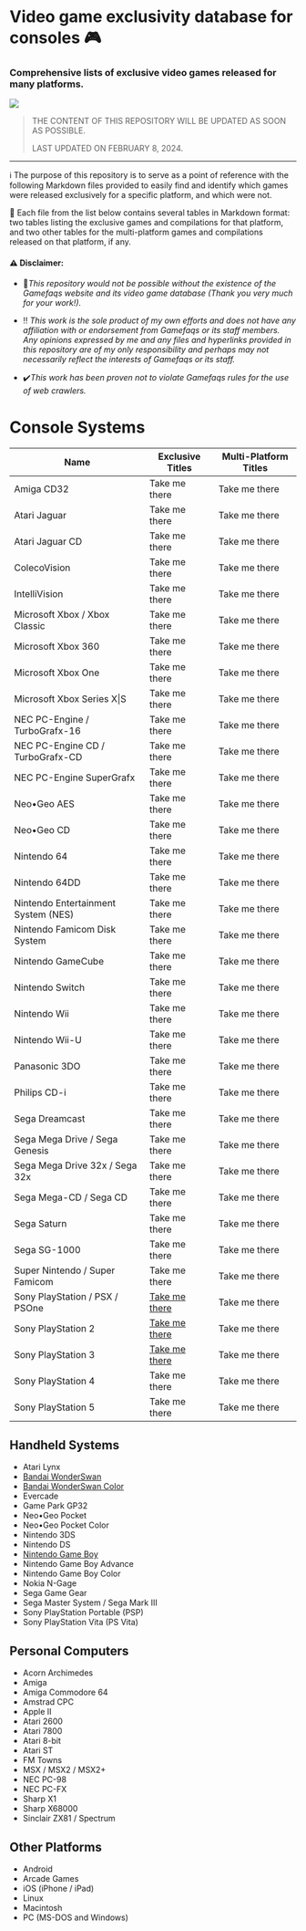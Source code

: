 
# Video game exclusivity database for consoles 🎮

### Comprehensive lists of exclusive video games released for many platforms.

![](https://t3.ftcdn.net/jpg/05/09/92/72/360_F_509927238_S101CU2kPTgpA4FREveQI8gsSEUBSl4f.jpg)
> THE CONTENT OF THIS REPOSITORY WILL BE UPDATED AS SOON AS POSSIBLE.
>  
> LAST UPDATED ON FEBRUARY 8, 2024.

------------------

 ℹ️ The purpose of this repository is to serve as a point of reference with the following Markdown files provided to easily find and identify which games were released exclusively for a specific platform, and which were not. 

 📝 Each file from the list below contains several tables in Markdown format: two tables listing the exclusive games and compilations for that platform, and two other tables for the multi-platform games and compilations released on that platform, if any.

#### ⚠️ Disclaimer:
- 🙏*This repository would not be possible without the existence of the Gamefaqs website and its video game database (Thank you very much for your work!).* 

 - ‼️ *This work is the sole product of my own efforts and does not have any affiliation with or endorsement from Gamefaqs or its staff members.* 
   *Any opinions expressed by me and any files and hyperlinks provided in this repository are of my only responsibility and perhaps may not necessarily reflect the interests of Gamefaqs or its staff.*

 - ✔️*This work has been proven not to violate Gamefaqs rules for the use of web crawlers.* 

# Console Systems
| Name | Exclusive Titles | Multi-Platform Titles |
|--|--|--|
| Amiga CD32 | Take me there | Take me there |
| Atari Jaguar | Take me there | Take me there |
| Atari Jaguar CD | Take me there | Take me there |
| ColecoVision | Take me there | Take me there |
| IntelliVision | Take me there | Take me there |
| Microsoft Xbox / Xbox Classic | Take me there | Take me there |
| Microsoft Xbox 360 | Take me there | Take me there |
| Microsoft Xbox One | Take me there | Take me there |
| Microsoft Xbox Series X\|S | Take me there | Take me there |
| NEC PC-Engine / TurboGrafx-16 | Take me there | Take me there |
| NEC PC-Engine CD / TurboGrafx-CD | Take me there | Take me there |
| NEC PC-Engine SuperGrafx | Take me there | Take me there |
| Neo•Geo AES | Take me there | Take me there |
| Neo•Geo CD | Take me there | Take me there |
| Nintendo 64 | Take me there | Take me there |
| Nintendo 64DD | Take me there | Take me there |
| Nintendo Entertainment System (NES) | Take me there | Take me there |
| Nintendo Famicom Disk System | Take me there | Take me there |
| Nintendo GameCube | Take me there | Take me there |
| Nintendo Switch | Take me there | Take me there |
| Nintendo Wii | Take me there | Take me there |
| Nintendo Wii-U | Take me there | Take me there |
| Panasonic 3DO | Take me there | Take me there |
| Philips CD-i | Take me there | Take me there |
| Sega Dreamcast | Take me there | Take me there |
| Sega Mega Drive / Sega Genesis | Take me there | Take me there |
| Sega Mega Drive 32x / Sega 32x | Take me there | Take me there |
| Sega Mega-CD / Sega CD | Take me there | Take me there |
| Sega Saturn | Take me there | Take me there |
| Sega SG-1000 | Take me there | Take me there |
| Super Nintendo / Super Famicom | Take me there | Take me there |
| Sony PlayStation / PSX / PSOne | [Take me there ](/Tables/PlayStation.md) | Take me there |
| Sony PlayStation 2 | [Take me there ](/Tables/PlayStation%202.md) | Take me there |
| Sony PlayStation 3 | [Take me there ](/Tables/PlayStation%203.md) | Take me there |
| Sony PlayStation 4 | Take me there | Take me there |
| Sony PlayStation 5 | Take me there | Take me there |

## Handheld Systems

 - Atari Lynx
 - [Bandai WonderSwan](/Tables/WonderSwan.md)
 - [Bandai WonderSwan Color](/Tables/WonderSwan%20Color.md)
 - Evercade
 - Game Park GP32
 - Neo•Geo Pocket
 - Neo•Geo Pocket Color
 - Nintendo 3DS
 - Nintendo DS
 - [Nintendo Game Boy](/Tables/Game%20Boy.md)
 - Nintendo Game Boy Advance
 - Nintendo Game Boy Color
 - Nokia N-Gage
 - Sega Game Gear
 - Sega Master System / Sega Mark III
 - Sony PlayStation Portable (PSP)
 - Sony PlayStation Vita (PS Vita)

## Personal Computers

 - Acorn Archimedes
 - Amiga
 - Amiga Commodore 64
 - Amstrad CPC
 - Apple II
 - Atari 2600
 - Atari 7800
 - Atari 8-bit
 - Atari ST
 - FM Towns
 - MSX / MSX2 / MSX2+
 - NEC PC-98
 - NEC PC-FX
 - Sharp X1
 - Sharp X68000
 - Sinclair ZX81 / Spectrum

## Other Platforms

 - Android
 - Arcade Games
 - iOS (iPhone / iPad)
 - Linux
 - Macintosh
 - PC (MS-DOS and Windows)
